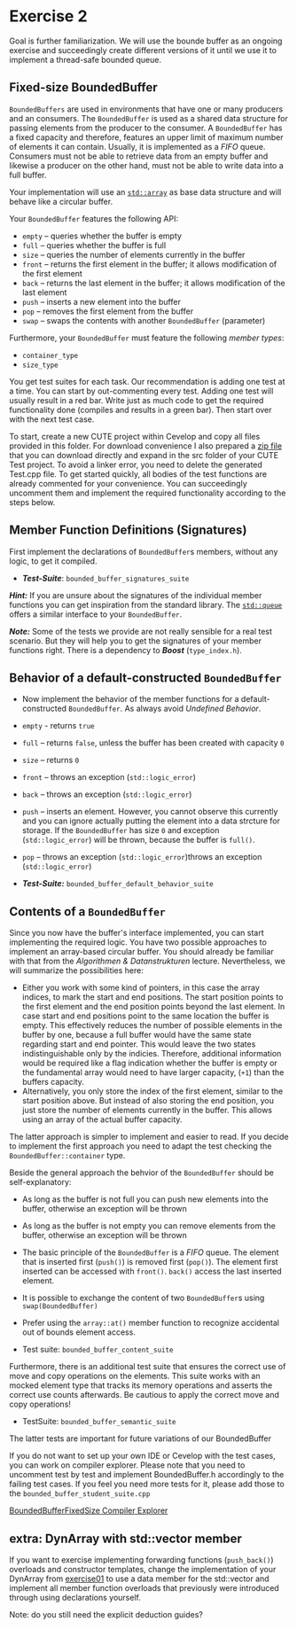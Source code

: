 # Exercise 2

Goal is further familiarization. We will use the bounde buffer as an ongoing exercise and succeedingly create different versions of it until we use it to implement a thread-safe bounded queue.

## Fixed-size BoundedBuffer

`BoundedBuffers` are used in environments that have one or many producers and an consumers. The `BoundedBuffer` is used as a shared data structure for passing elements from the producer to the consumer. A `BoundedBuffer` has a fixed capacity and therefore, features an upper limit of maximum number of elements it can contain. Usually, it is implemented as a *FIFO* queue. Consumers must not be able to retrieve data from an empty buffer and likewise a producer on the other hand, must not be able to write data into a full buffer.

Your implementation will use an [`std::array`](http://en.cppreference.com/w/cpp/container/array) as base data structure and will behave like a circular buffer.

Your `BoundedBuffer` features the following API:
* `empty` – queries whether the buffer is empty
* `full` – queries whether the buffer is full
* `size` – queries the number of elements currently in the buffer
* `front` – returns the first element in the buffer; it allows modification of the first element
* `back` – returns the last element in the buffer; it allows modification of the last element
* `push` – inserts a new element into the buffer
* `pop` – removes the first element from the buffer
* `swap` – swaps the contents with another `BoundedBuffer` (parameter)


Furthermore, your `BoundedBuffer` must feature the following *member types*:
* `container_type`
* `size_type`

You get test suites for each task. Our recommendation is adding one test at a time. You can start by out-commenting every test. Adding one test will usually result in a red bar. Write just as much code to get the required functionality done (compiles and results in a green bar). Then start over with the next test case.

To start, create a new CUTE project within Cevelop and copy all files provided in this folder. For download convenience I also prepared a [zip file](BoundeBufferFixedSizeTests.zip) that you can download directly and expand in the src folder of your CUTE Test project. To avoid a linker error, you need to delete the generated Test.cpp file. To get started quickly, all bodies of the test functions are already commented for your convenience. You can succeedingly uncomment them and implement the required functionality according to the steps below.

## Member Function Definitions (Signatures)

First implement the declarations of `BoundedBuffer`s members, without any logic, to get it compiled.
* ***Test-Suite***: `bounded_buffer_signatures_suite`

***Hint:*** If you are unsure about the signatures of the individual member functions you can get inspiration from the standard library. The [`std::queue`](http://en.cppreference.com/w/cpp/container/queue) offers a similar interface to your `BoundedBuffer`.

***Note:*** Some of the tests we provide are not really sensible for a real test scenario. But they will help you to get the signatures of your member functions right. There is a dependency to ***Boost*** (`type_index.h`). 

## Behavior of a default-constructed `BoundedBuffer`

* Now implement the behavior of the member functions for a default-constructed `BoundedBuffer`. As always avoid *Undefined Behavior*.
* `empty` - returns `true`
* `full` – returns `false`, unless the buffer has been created with capacity `0`
* `size` – returns `0`
* `front` – throws an exception (`std::logic_error`)
* `back` – throws an exception (`std::logic_error`)
* `push` – inserts an element. However, you cannot observe this currently and you can ignore actually putting the element into a data strcture for storage. If the `BoundedBuffer` has size `0` and exception (`std::logic_error`) will be thrown, because the buffer is `full()`.
* `pop` – throws an exception (`std::logic_error`)throws an exception (`std::logic_error`)

* ***Test-Suite:*** `bounded_buffer_default_behavior_suite`


## Contents of a `BoundedBuffer`

Since you now have the buffer's interface implemented, you can start implementing the required logic. You have two possible approaches to implement an array-based circular buffer. You should already be familiar with that from the *Algorithmen & Datanstrukturen* lecture. Nevertheless, we will summarize the possibilities here:
* Either you work with some kind of pointers, in this case the array indices, to mark the start and end positions. The start position points to the first element and the end position points beyond the last element. In case start and end positions point to the same location the buffer is empty. This effectively reduces the number of possible elements in the buffer by one, because a full buffer would have the same state regarding start and end pointer. This would leave the two states indistinguishable only by the indicies. Therefore, additional information would be required like a flag indication whether the buffer is empty or the fundamental array would need to have larger capacity, (`+1`) than the buffers capacity. 
* Alternatively, you only store the index of the first element, similar to the start position above. But instead of also storing the end position, you just store the number of elements currently in the buffer. This allows using an array of the actual buffer capacity.

The latter approach is simpler to implement and easier to read. If you decide to implement the first approach you need to adapt the test checking the `BoundedBuffer::container` type.

Beside the general approach the behvior of the `BoundedBuffer` should be self-explanatory:
* As long as the buffer is not full you can push new elements into the buffer, otherwise an exception will be thrown
* As long as the buffer is not empty you can remove elements from the buffer, otherwise an exception will be thrown
* The basic principle of the `BoundedBuffer` is a *FIFO* queue. The element that is inserted first (`push()`) is removed first (`pop()`). The element first inserted can be accessed with `front()`. `back()` access the last inserted element.
* It is possible to exchange the content of two `BoundedBuffer`s using `swap(BoundedBuffer)`
* Prefer using the `array::at()` member function to recognize accidental out of bounds element access.

* Test suite: `bounded_buffer_content_suite`

Furthermore, there is an additional test suite that ensures the correct use of move and copy operations on the elements. This suite works with an mocked element type that tracks its memory operations and asserts the correct use counts afterwards. Be cautious to apply the correct move and copy operations!

* TestSuite: `bounded_buffer_semantic_suite`

The latter tests are important for future variations of our BoundedBuffer


If you do not want to set up your own IDE or Cevelop with the test cases, you can work on compiler explorer. Please note that you need to uncomment test by test and implement BoundedBuffer.h accordingly to the failing test cases. If you feel you need more tests for it, please add those to the `bounded_buffer_student_suite.cpp`

[BoundedBufferFixedSize Compiler Explorer](https://godbolt.org/z/r1hYhMn4z)


## extra: DynArray with std::vector member

If you want to exercise implementing forwarding functions (`push_back()`) overloads and constructor templates, change the implementation of your DynArray from [exercise01](../exercise01) to use a data member for the std::vector and implement all member function overloads that previously were introduced through using declarations yourself.

Note: do you still need the explicit deduction guides?
